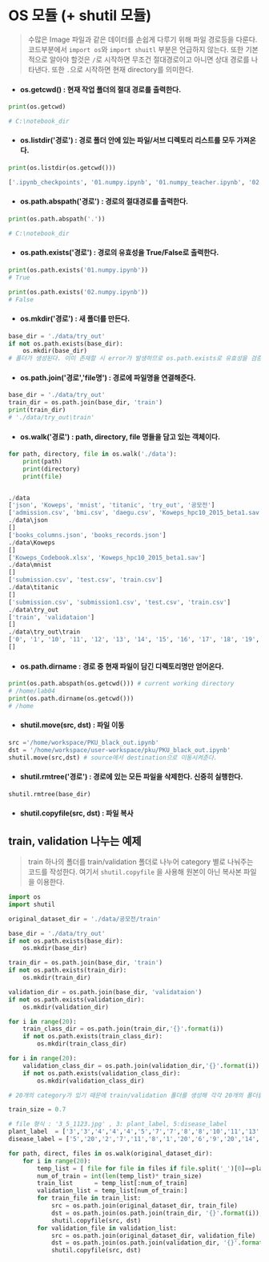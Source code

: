 # OS 모듈 (+ shutil 모듈)

> 수많은 Image 파일과 같은 데이터를 손쉽게 다루기 위해 파일 경로등을 다룬다. 코드부분에서 `import os`와 `import shuitl` 부분은 언급하지 않는다. 또한 기본적으로 알아야 할것은 `/`로 시작하면 무조건 절대경로이고 아니면 상대 경로를 나타낸다. 또한 `.`으로 시작하면 현재 directory를 의미한다.



* #### os.getcwd() : 현재 작업 폴더의 절대 경로를 출력한다.

```python
print(os.getcwd)

# C:\notebook_dir
```



* #### os.listdir('경로') : 경로 폴더 안에 있는 파일/서브 디렉토리 리스트를 모두 가져온다.

```python
print(os.listdir(os.getcwd()))

['.ipynb_checkpoints', '01.numpy.ipynb', '01.numpy_teacher.ipynb', '02.pandas.ipynb', '03.Machine_Learning.ipynb', '03.머신러닝.ipynb', '03.머신러닝_teacher.ipynb', '04.Machine_Learning(2).ipynb', '1013.ipynb', '1013_tensorflow2_teacher.ipynb', '1015_tensorflow2.ipynb', '1016_TF1.15_teacher.ipynb', '1019_TF2.1_teacher.ipynb', '10_22부터_10_26까지_cnn_1.15.ipynb', 'cache', 'data', 'DNN_mnist_1.15(16~19).ipynb', 'Elice.ipynb', 'exercise_teacher.ipynb', 'image', 'mnist.ipynb', 'multi-Linear_regression_review.ipynb', 'os 다루기.ipynb', 'Pandas_Exercise_teacher.ipynb', 'plant.ipynb', 'tf2_dnn(mnist)_svm_DT.ipynb', 'titanic.ipynb', 'titanic_exercise_tf1.15.ipynb', '수행평가', '오존 문제.ipynb']
```



* #### os.path.abspath('경로') : 경로의 절대경로를 출력한다.

```python
print(os.path.abspath('.'))

# C:\notebook_dir
```



* #### os.path.exists('경로') : 경로의 유효성을 True/False로 출력한다.

```python
print(os.path.exists('01.numpy.ipynb'))
# True

print(os.path.exists('02.numpy.ipynb'))
# False
```



* #### os.mkdir('경로') : 새 폴더를 만든다.

```python
base_dir = './data/try_out'
if not os.path.exists(base_dir):
    os.mkdir(base_dir)       
# 폴더가 생성된다. 이미 존재할 시 error가 발생하므로 os.path.exists로 유효성을 검증해준다

```



* #### os.path.join('경로','file명')  : 경로에 파일명을 연결해준다.

```python
base_dir = './data/try_out'
train_dir = os.path.join(base_dir, 'train')
print(train_dir)
# './data/try_out\train'
```



* #### os.walk('경로') : path, directory, file 명들을 담고 있는 객체이다.

```python
for path, directory, file in os.walk('./data'):
    print(path)
    print(directory)
    print(file)


./data
['json', 'Koweps', 'mnist', 'titanic', 'try_out', '공모전']
['admission.csv', 'bmi.csv', 'daegu.csv', 'Koweps_hpc10_2015_beta1.sav', 'movies.csv', 'mpg.txt', 'ozone.csv', 'ratings.csv', 'seoul.csv', 'student.csv']
./data\json
[]
['books_columns.json', 'books_records.json']
./data\Koweps
[]
['Koweps_Codebook.xlsx', 'Koweps_hpc10_2015_beta1.sav']
./data\mnist
[]
['submission.csv', 'test.csv', 'train.csv']
./data\titanic
[]
['submission.csv', 'submission1.csv', 'test.csv', 'train.csv']
./data\try_out
['train', 'validataion']
[]
./data\try_out\train
['0', '1', '10', '11', '12', '13', '14', '15', '16', '17', '18', '19', '2', '3', '4', '5', '6', '7', '8', '9']
[]
```



* #### os.path.dirname : 경로 중  현재 파일이 담긴 디렉토리명만 얻어온다.

``` python
print(os.path.abspath(os.getcwd())) # current working directory
# /home/lab04
print(os.path.dirname(os.getcwd()))
# /home
```



* ####  shutil.move(src, dst) : 파일 이동

```python
src ='/home/workspace/PKU_black_out.ipynb'
dst = '/home/workspace/user-workspace/pku/PKU_black_out.ipynb'
shutil.move(src,dst) # source에서 destination으로 이동시켜준다.
```



* #### shutil.rmtree('경로') : 경로에 있는 모든 파일을 삭제한다. 신중히 실행한다.

```python
shutil.rmtree(base_dir)
```



* #### shutil.copyfile(src, dst) : 파일 복사





## train, validation 나누는 예제

> train 하나의 폴더를 train/validation 폴더로 나누어 category 별로 나눠주는 코드를 작성한다. 여기서 `shutil.copyfile` 을 사용해 원본이 아닌 복사본 파일을 이용한다.

```python
import os
import shutil

original_dataset_dir = './data/공모전/train'

base_dir = './data/try_out'
if not os.path.exists(base_dir):
    os.mkdir(base_dir)        

train_dir = os.path.join(base_dir, 'train')
if not os.path.exists(train_dir):
    os.mkdir(train_dir)

validation_dir = os.path.join(base_dir, 'validataion')
if not os.path.exists(validation_dir):
    os.mkdir(validation_dir)

for i in range(20):
    train_class_dir = os.path.join(train_dir,'{}'.format(i)) 
    if not os.path.exists(train_class_dir):
        os.mkdir(train_class_dir)

for i in range(20):
    validation_class_dir = os.path.join(validation_dir,'{}'.format(i)) 
    if not os.path.exists(validation_class_dir):
        os.mkdir(validation_class_dir)

# 20개의 category가 있기 때문에 train/validation 폴더를 생성해 각각 20개의 폴더를 만들어준다.
```

```python
train_size = 0.7    

# file 형식 : '3_5_1123.jpg' , 3: plant_label, 5:disease_label
plant_label  = ['3','3','4','4','4','5','7','7','8','8','10','11','13','13','13','13','13','13','13','13']
disease_label = ['5','20','2','7','11','8','1','20','6','9','20','14','1','6','9','15','16','17','18','20']

for path, direct, files in os.walk(original_dataset_dir):
    for i in range(20):
        temp_list = [ file for file in files if file.split('_')[0]==plant_label[i] and file.split('_')[1]==disease_label[i]]
        num_of_train = int(len(temp_list)* train_size)    
        train_list      = temp_list[:num_of_train]
        validation_list = temp_list[num_of_train:]
        for train_file in train_list:
            src = os.path.join(original_dataset_dir, train_file)
            dst = os.path.join(os.path.join(train_dir, '{}'.format(i)), train_file)
            shutil.copyfile(src, dst)
        for validation_file in validation_list:
            src = os.path.join(original_dataset_dir, validation_file)
            dst = os.path.join(os.path.join(validation_dir, '{}'.format(i)), validation_file)
            shutil.copyfile(src, dst)

```



 